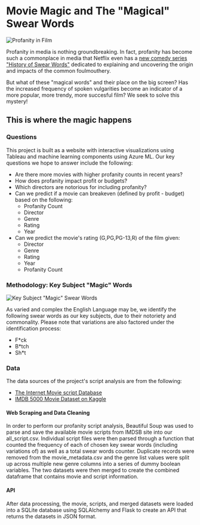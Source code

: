 # Movie Magic and The "Magical" Swear Words
![Profanity in Film](https://nofilmschool.com/sites/default/files/styles/article_1500/public/wow.jpg?itok=6r6h97Z1)

Profanity in media is nothing groundbreaking. In fact, profanity has become such a commonplace in media that Netflix even has a [new comedy series "History of Swear Words"](https://www.netflix.com/title/81305757) dedicated to explaining and uncovering the origin and impacts of the common foulmouthery. 

But what of these "magical words" and their place on the big screen? Has the increased frequency of spoken vulgarities become an indicator of a more popular, more trendy, more succesful film? We seek to solve this mystery!

## This is where the magic happens

### Questions
This project is built as a website with interactive visualizations using Tableau and machine learning components using Azure ML. Our key questions we hope to answer include the following:

* Are there more movies with higher profanity counts in recent years?
* How does profanity impact profit or budgets?
* Which directors are notorious for including profanity?
* Can we predict if a movie can breakeven (defined by profit - budget) based on the following:
  * Profanity Count
  * Director
  * Genre
  * Rating
  * Year
* Can we predict the movie's rating (G,PG,PG-13,R) of the film given: 
  * Director
  * Genre
  * Rating
  * Year
  * Profanity Count 

### Methodology: Key Subject "Magic" Words
![Key Subject "Magic" Swear Words](https://bicontent.businessinsurance.com/4932e90f-7e6c-4bad-90b9-85f79c7723fd.jpg)

As varied and complex the English Language may be, we identify the following swear words as our key subjects, due to their notoriety and commonality. Please note that variations are also factored under the identification process:
* F*ck
* B*tch
* Sh*t

### Data

The data sources of the project's script analysis are from the following:
* [The Internet Movie script Database](https://imsdb.com/all-scripts.html)
* [IMDB 5000 Movie Dataset on Kaggle](https://www.kaggle.com/carolzhangdc/imdb-5000-movie-dataset)

#### Web Scraping and Data Cleaning

In order to perform our profanity script analysis, Beautiful Soup was used to parse and save the available movie scripts from IMDSB site into our all_script.csv.  Individual script files were then parsed through a function that counted the frequency of each of chosen key swear words (including variations of) as well as a total swear words counter. Duplicate records were removed from the movie_metadata.csv and the genre list values were split up across multiple new genre columns into a series of dummy  boolean variables. The two datasets were then merged to create the combined dataframe that contains movie and script information.

#### API

After data processing, the movie, scripts, and merged datasets were loaded into a SQLite database using SQLAlchemy and Flask to create an API that returns the datasets in JSON format.


